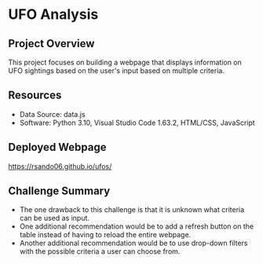 # UFO Analysis

## Project Overview
This project focuses on building a webpage that displays information on UFO sightings based on the user's input based on multiple criteria.

## Resources
- Data Source: data.js
- Software: Python 3.10, Visual Studio Code 1.63.2, HTML/CSS, JavaScript

## Deployed Webpage
https://rsando06.github.io/ufos/

## Challenge Summary
- The one drawback to this challenge is that it is unknown what criteria can be used as input.
- One additional recommendation would be to add a refresh button on the table instead of having to reload the entire webpage.
- Another additional recommendation would be to use drop-down filters with the possible criteria a user can choose from.
